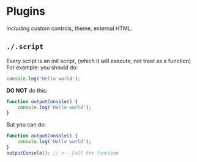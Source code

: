 # Plugins
Including custom controls, theme, external HTML.

## `./.script`
Every script is an init script, (which it will execute, not treat as a function) \
For example: you should do:
```js
console.log('Hello world'); 
```
**DO NOT** do this:
```js
function outputConsole() {
    console.log('Hello world'); 
}
```
But you can do:
```js
function outputConsole() {
    console.log('Hello world'); 
}
outputConsole(); // <-- Call the function
```